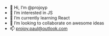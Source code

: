 - 👋 Hi, I’m @projoyp
- 👀 I’m interested in JS
- 🌱 I’m currently learning React
- 💞️ I’m looking to collaborate on awesome ideas
- 📫 projoy.paul@outlook.com

